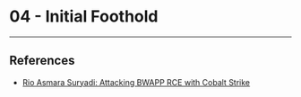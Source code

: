 # 04 - Initial Foothold

---
## References

- [Rio Asmara Suryadi: Attacking BWAPP RCE with Cobalt Strike](https://rioasmara.com/2021/05/16/attacking-bwapp-rce-with-cobalt-strike/)